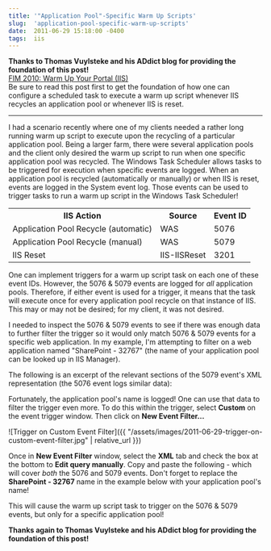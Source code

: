 ```yaml
---
title: '"Application Pool"-Specific Warm Up Scripts'
slug:  'application-pool-specific-warm-up-scripts'
date:  2011-06-29 15:18:00 -0400
tags:  iis
---
```


**Thanks to Thomas Vuylsteke and his ADdict blog for providing the foundation of this post!**  
[FIM 2010: Warm Up Your Portal (IIS)](http://setspn.blogspot.com/2011/06/fim-2010-warm-up-your-portal-iis.html)  
Be sure to read this post first to get the foundation of how one can configure a scheduled task to execute a warm up script whenever IIS recycles an application pool or whenever IIS is reset.

-----

I had a scenario recently where one of my clients needed a rather long running warm up script to execute upon the recycling of a particular application pool. Being a larger farm, there were several application pools and the client only desired the warm up script to run when one specific application pool was recycled. The Windows Task Scheduler allows tasks to be triggered for execution when specific events are logged. When an application pool is recycled (automatically or manually) or when IIS is reset, events are logged in the System event log. Those events can be used to trigger tasks to run a warm up script in the Windows Task Scheduler!

<div class="styled-table">
<table>
<tr><th>IIS Action</th><th>Source</th><th>Event ID</th></tr>
<tr><td>Application Pool Recycle (automatic)</td><td>WAS</td><td>5076</td></tr>
<tr><td>Application Pool Recycle (manual)</td><td>WAS</td><td>5079</td></tr>
<tr><td>IIS Reset</td><td>IIS-IISReset</td><td>3201</td></tr>
</table>
</div>

One can implement triggers for a warm up script task on each one of these event IDs. However, the 5076 & 5079 events are logged for *all* application pools. Therefore, if either event is used for a trigger, it means that the task will execute once for every application pool recycle on that instance of IIS. This may or may not be desired; for my client, it was not desired.

I needed to inspect the 5076 & 5079 events to see if there was enough data to further filter the trigger so it would only match 5076 & 5079 events for a specific web application. In my example, I'm attempting to filter on a web application named "SharePoint - 32767" (the name of your application pool can be looked up in IIS Manager).

The following is an excerpt of the relevant sections of the 5079 event's XML representation (the 5076 event logs similar data):
<script src="https://gist.github.com/smayes5/f5406b9634dde2205a8374b78595c286.js?file=Event5079Excerpt.xml"></script>

Fortunately, the application pool's name is logged! One can use that data to filter the trigger even more. To do this within the trigger, select **Custom** on the event trigger window. Then click on **New Event Filter...**

![Trigger on Custom Event Filter]({{ "/assets/images/2011-06-29-trigger-on-custom-event-filter.jpg" | relative_url }})

Once in **New Event Filter** window, select the **XML** tab and check the box at the bottom to **Edit query manually**. Copy and paste the following - which will cover *both* the 5076 and 5079 events. Don't forget to replace the **SharePoint - 32767** name in the example below with your application pool's name!
<script src="https://gist.github.com/smayes5/f5406b9634dde2205a8374b78595c286.js?file=QueryForEvents5076And5079.xml"></script>

This will cause the warm up script task to trigger on the 5076 & 5079 events, but only for a specific application pool!

**Thanks again to Thomas Vuylsteke and his ADdict blog for providing the foundation of this post!**
